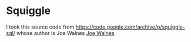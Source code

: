 # Squiggle
I took this source code from https://code.google.com/archive/p/squiggle-sql/ whose author is Joe Walnes <a href="joe@truemesh.com">Joe Walnes</a>
